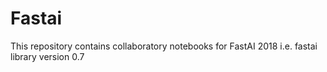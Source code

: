 # Fastai

This repository contains collaboratory notebooks for FastAI 2018 i.e. fastai library version 0.7